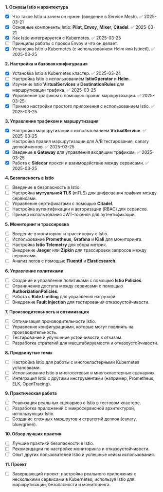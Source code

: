 **1. Основы Istio и архитектура**
- [x] Что такое Istio и зачем он нужен (введение в Service Mesh). ✅ 2025-03-21
- [x] Основные компоненты Istio: **Pilot**, **Envoy**, **Mixer**, **Citadel**. ✅ 2025-03-21
- [x] Как Istio интегрируется с Kubernetes. ✅ 2025-03-25
- [ ] Принципы работы с прокси Envoy и что он делает.
- [x] Установка Istio в Kubernetes (с использованием Helm или Istioctl). ✅ 2025-03-25

**2. Настройка и базовая конфигурация**
- [x] Установка Istio в Kubernetes кластер. ✅ 2025-03-24
- [ ] Настройка Istio с использованием **IstioOperator** и **Helm**.
- [x] Изучение Istio **VirtualServices** и **DestinationRules** для маршрутизации трафика. ✅ 2025-03-25
- [x] Управление трафиком с помощью правил маршрутизации. ✅ 2025-03-25
- [x] Пример настройки простого приложения с использованием Istio. ✅ 2025-03-25

**3. Управление трафиком и маршрутизация**

- [x] Настройка маршрутизации с использованием **VirtualService**. ✅ 2025-03-25
- [x] Настройка правил маршрутизации для A/B тестирования, canary деплойментов. ✅ 2025-03-25
- [x] Введение в **Gateway** для управления входящим трафиком. ✅ 2025-03-25
- [x] Работа с **Sidecar** прокси и взаимодействие между сервисами. ✅ 2025-03-25

**4. Безопасность в Istio**

- [ ] Введение в безопасность в Istio.
- [ ] Настройка **мутуальной TLS** (mTLS) для шифрования трафика между сервисами.
- [ ] Управление сертификатами с помощью **Citadel**.
- [ ] Настройка аутентификации и авторизации (RBAC) для сервисов.
- [ ] Пример использования JWT-токенов для аутентификации.

**5. Мониторинг и трассировка**
- [ ] Введение в мониторинг и трассировку с Istio.
- [ ] Использование **Prometheus**, **Grafana** и **Kiali** для мониторинга.
- [ ] Настройка **Istio Telemetry** для сбора метрик.
- [ ] Внедрение **Jaeger** или **Zipkin** для трассировки запросов между сервисами.
- [ ] Анализ логов с помощью **Fluentd** и **Elasticsearch**.

**6. Управление политиками**
- [ ] Создание и управление политиками с помощью **Istio Policies**.
- [ ] Ограничение доступа между сервисами с помощью **AuthorizationPolicies**.
- [ ] Работа с **Rate Limiting** для управления нагрузкой.
- [ ] Внедрение **Fault Injection** для тестирования отказоустойчивости.

**7. Производительность и оптимизация**
- [ ] Оптимизация производительности Istio.
- [ ] Управление конфигурациями, которые могут повлиять на производительность.
- [ ] Тестирование и улучшение устойчивости к отказам.
- [ ] Разработка стратегий для масштабируемости и отказоустойчивости.

**8. Продвинутые темы**
- [ ] Настройка Istio для работы с многокластерными Kubernetes установками.
- [ ] Использование Istio в многосетевых и многокластерных сценариях.
- [ ] Интеграция Istio с другими инструментами (например, Prometheus, ELK, OpenTracing).

**9. Практическая работа**
- [ ] Реализация реальных сценариев с Istio в тестовом кластере.
- [ ] Разработка приложений с микросервисной архитектурой, использующих Istio.
- [ ] Создание сложных маршрутов и стратегий деплоя (canary, blue/green).

**10. Обзор лучших практик**
- [ ] Лучшие практики безопасности в Istio.
- [ ] Рекомендации по настройке мониторинга и отказоустойчивости.
- [ ] Опыт других пользователей Istio и успешные кейсы использования.

**11. Проект**
- [ ] Завершающий проект: настройка реального приложения с несколькими сервисами в Kubernetes, используя Istio для маршрутизации, безопасности и мониторинга.